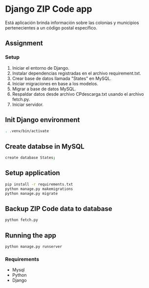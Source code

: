 # Django ZIP Code app
Está aplicación brinda información sobre las colonias y municipios pertenecientes a un código postal específico.

## Assignment
### Setup
1. Iniciar el entorno de Django.
2. Instalar dependencias registradas en el archivo requirement.txt.
3. Crear base de datos llamada "States" en MySQL.
4. Iniciar migraciones en base a los modelos.
5. Migrar a base de datos MySQL.
6. Respaldar datos desde archivo CPdescarga.txt usando el archivo fetch.py.
7. Iniciar servidor.

## Init Django environment
```bash
. .venv/bin/activate
```

## Create databse in MySQL
```bash
create database States;
```

## Setup application
```bash
pip install -r requirements.txt
python manage.py makemigrations
python manage.py migrate
```

## Backup ZIP Code data to database
```bash
python fetch.py
```

## Running the app
```bash
python manage.py runserver
```


### Requirements
- Mysql
- Python
- Django